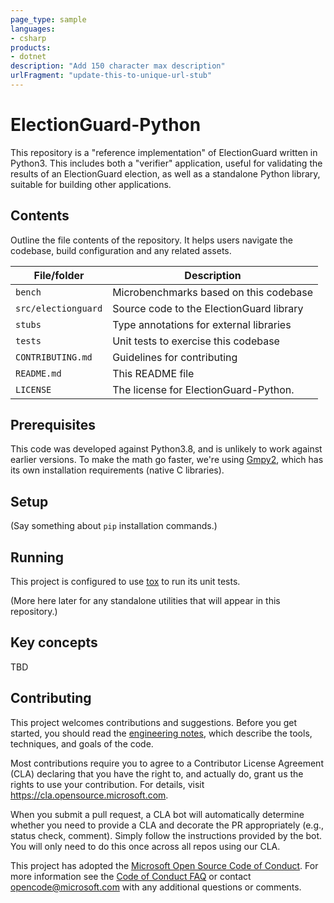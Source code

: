 ```yaml
---
page_type: sample
languages:
- csharp
products:
- dotnet
description: "Add 150 character max description"
urlFragment: "update-this-to-unique-url-stub"
---
```


# ElectionGuard-Python

<!-- 
Guidelines on README format: https://review.docs.microsoft.com/help/onboard/admin/samples/concepts/readme-template?branch=master

Guidance on onboarding samples to docs.microsoft.com/samples: https://review.docs.microsoft.com/help/onboard/admin/samples/process/onboarding?branch=master

Taxonomies for products and languages: https://review.docs.microsoft.com/new-hope/information-architecture/metadata/taxonomies?branch=master
-->

This repository is a "reference implementation" of ElectionGuard written in Python3. This includes
both a "verifier" application, useful for validating the results of an ElectionGuard election, as 
well as a standalone Python library, suitable for building other applications.


## Contents

Outline the file contents of the repository. It helps users navigate the codebase, build configuration and any related assets.

| File/folder       | Description                                |
|-------------------|--------------------------------------------|
| `bench`           | Microbenchmarks based on this codebase     |
| `src/electionguard` | Source code to the ElectionGuard library |
| `stubs`           | Type annotations for external libraries    |
| `tests`           | Unit tests to exercise this codebase       |
| `CONTRIBUTING.md` | Guidelines for contributing                |
| `README.md`       | This README file                           |
| `LICENSE`         | The license for ElectionGuard-Python.      |

## Prerequisites

This code was developed against Python3.8, and is unlikely to work against earlier versions.
To make the math go faster, we're using [Gmpy2](https://gmpy2.readthedocs.io/en/latest/), which
has its own installation requirements (native C libraries).

## Setup

(Say something about `pip` installation commands.)

## Running

This project is configured to use [tox](https://tox.readthedocs.io/en/latest/) to run its
unit tests.

(More here later for any standalone utilities that will appear in this repository.)

## Key concepts

TBD

## Contributing

This project welcomes contributions and suggestions. Before you get started, you should
read the [engineering notes](ENGINEERING_NOTES.md), which describe the tools, techniques,
and goals of the code.

Most contributions require you to agree to a
Contributor License Agreement (CLA) declaring that you have the right to, and actually do, grant us
the rights to use your contribution. For details, visit https://cla.opensource.microsoft.com.

When you submit a pull request, a CLA bot will automatically determine whether you need to provide
a CLA and decorate the PR appropriately (e.g., status check, comment). Simply follow the instructions
provided by the bot. You will only need to do this once across all repos using our CLA.

This project has adopted the [Microsoft Open Source Code of Conduct](https://opensource.microsoft.com/codeofconduct/).
For more information see the [Code of Conduct FAQ](https://opensource.microsoft.com/codeofconduct/faq/) or
contact [opencode@microsoft.com](mailto:opencode@microsoft.com) with any additional questions or comments.
